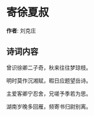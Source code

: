 # 寄徐夏叔

**作者**: 刘克庄

## 诗词内容

曾识徐卿二子奇，秋来往往梦琼枝。

明时莫作沉湘赋，暇日应题望岳诗。

主爱客卿宁忍舍，兄嗟予季若为思。

湖南岁晚多回雁，频寄书归尉别离。

